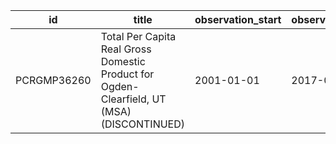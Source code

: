 | id          | title                                                                                      | observation_start   | observation_end   |
|-------------|--------------------------------------------------------------------------------------------|---------------------|-------------------|
| PCRGMP36260 | Total Per Capita Real Gross Domestic Product for Ogden-Clearfield, UT (MSA) (DISCONTINUED) | 2001-01-01          | 2017-01-01        |